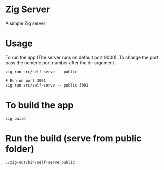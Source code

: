 # Zig Server
A simple Zig server


# Usage
To run the app  (The server runs on default port 9000).  To change the port pass the numeric port number after the dir argument

```
zig run src/self-serve -- public

# Run on port 3001
zig run src/self-serve -- public 3001
```


# To build the app
```
zig build

```


# Run the build (serve from public folder)
```
./zig-out/bin/self-serve public
```